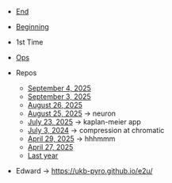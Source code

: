 - [End](https://ukb-dt.github.io/ai/)
- [Beginning](https://ukb-dt.github.io/si/)
- 1st Time
- [Ops](https://github.com/ukb-dt/ukb-dt)
- Repos
   - [September 4, 2025](https://github.com/eplnm/russian-doll)
   - [September 3, 2025](https://github.com/eplnm/dt-e-002) 
   - [August 26, 2025](https://github.com/cryo-pyro/pentads)  
   - [August 25, 2025](https://github.com/cryo-pyro/stat-dyn)  -> neuron
   - [July 23, 2025](https://github.com/abikesa/grok-tree) -> kaplan-meier app
   - [July 3, 2024](https://github.com/eplnm/thankyou) -> compression at chromatic 
   - [April 29, 2025](https://github.com/ukb-pyro/ubuntu) -> hhhmmm 
   - [April 27, 2025](https://github.com/ukb-pyro/wikipedia) 
   - [Last year](https://github.com/eplnm/template)


- Edward -> https://ukb-pyro.github.io/e2u/


